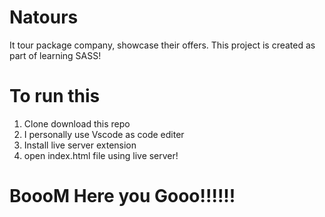 # Natours
It tour package company, showcase their offers.
This project is created as part of learning SASS!

# To run this 
1. Clone download this repo
2. I personally use Vscode as code editer
3. Install live server extension 
4. open index.html file using live server!

# BoooM Here you Gooo!!!!!!